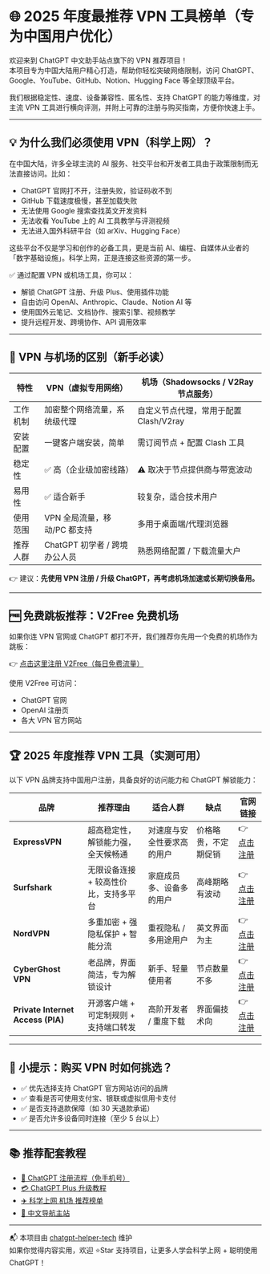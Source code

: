 # 🌐 2025 年度最推荐 VPN 工具榜单（专为中国用户优化）

欢迎来到 ChatGPT 中文助手站点旗下的 VPN 推荐项目！  
本项目专为中国大陆用户精心打造，帮助你轻松突破网络限制，访问 ChatGPT、Google、YouTube、GitHub、Notion、Hugging Face 等全球顶级平台。

我们根据稳定性、速度、设备兼容性、匿名性、支持 ChatGPT 的能力等维度，对主流 VPN 工具进行横向评测，并附上可靠的注册与购买指南，方便你快速上手。

---

## 💡 为什么我们必须使用 VPN（科学上网）？

在中国大陆，许多全球主流的 AI 服务、社交平台和开发者工具由于政策限制而无法直接访问。比如：

- ChatGPT 官网打不开，注册失败，验证码收不到
- GitHub 下载速度极慢，甚至加载失败
- 无法使用 Google 搜索查找英文开发资料
- 无法收看 YouTube 上的 AI 工具教学与评测视频
- 无法进入国外科研平台（如 arXiv、Hugging Face）

这些平台不仅是学习和创作的必备工具，更是当前 AI、编程、自媒体从业者的「数字基础设施」。科学上网，正是连接这些资源的第一步。

✅ 通过配置 VPN 或机场工具，你可以：

- 解锁 ChatGPT 注册、升级 Plus、使用插件功能
- 自由访问 OpenAI、Anthropic、Claude、Notion AI 等
- 使用国外云笔记、文档协作、搜索引擎、视频教学
- 提升远程开发、跨境协作、API 调用效率

---

## 🧭 VPN 与机场的区别（新手必读）

| 特性 | VPN（虚拟专用网络） | 机场（Shadowsocks / V2Ray 节点服务） |
|------|----------------------|---------------------------------------|
| 工作机制 | 加密整个网络流量，系统级代理 | 自定义节点代理，常用于配置 Clash/V2ray |
| 安装配置 | 一键客户端安装，简单 | 需订阅节点 + 配置 Clash 工具 |
| 稳定性 | ✅ 高（企业级加密线路） | ⚠️ 取决于节点提供商与带宽波动 |
| 易用性 | ✅ 适合新手 | 较复杂，适合技术用户 |
| 使用范围 | VPN 全局流量，移动/PC 都支持 | 多用于桌面端/代理浏览器 |
| 推荐人群 | ChatGPT 初学者 / 跨境办公人员 | 熟悉网络配置 / 下载流量大户 |

👉 建议：**先使用 VPN 注册 / 升级 ChatGPT，再考虑机场加速或长期切换备用。**

---

## 🆓 免费跳板推荐：V2Free 免费机场

如果你连 VPN 官网或 ChatGPT 都打不开，我们推荐你先用一个免费的机场作为跳板：

👉 [点击这里注册 V2Free（每日免费流量）](https://w1.v2free.cc/auth/register?code=i0A3)

使用 V2Free 可访问：
- ChatGPT 官网
- OpenAI 注册页
- 各大 VPN 官方网站

---

## 🏆 2025 年度推荐 VPN 工具（实测可用）

以下 VPN 品牌支持中国用户注册，具备良好的访问能力和 ChatGPT 解锁能力：

| 品牌 | 推荐理由 | 适合人群 | 缺点 | 官网链接 |
|------|-----------|-----------|------|-----------|
| **ExpressVPN** | 超高稳定性，解锁能力强，全天候畅通 | 对速度与安全性要求高的用户 | 价格略贵，不定期促销 | 👉 [点击注册](https://www.expressvpn.com/) |
| **Surfshark** | 无限设备连接 + 较高性价比，支持多平台 | 家庭成员多、设备多的用户 | 高峰期略有波动 | 👉 [点击注册](https://surfshark.com/zh) |
| **NordVPN** | 多重加密 + 强隐私保护 + 智能分流 | 重视隐私 / 多用途用户 | 英文界面为主 | 👉 [点击注册](https://nordvpn.com/zh/) |
| **CyberGhost VPN** | 老品牌，界面简洁，专为解锁设计 | 新手、轻量使用者 | 节点数量不多 | 👉 [点击注册](https://www.cyberghostvpn.com/) |
| **Private Internet Access (PIA)** | 开源客户端 + 可定制规则 + 支持端口转发 | 高阶开发者 / 重度下载 | 界面偏技术向 | 👉 [点击注册](https://www.privateinternetaccess.com/) |

---

## 📌 小提示：购买 VPN 时如何挑选？

- ✅ 优先选择支持 ChatGPT 官方网站访问的品牌
- ✅ 查看是否可使用支付宝、银联或虚拟信用卡支付
- ✅ 是否支持退款保障（如 30 天退款承诺）
- ✅ 是否允许多设备同时连接（至少 5 台以上）

---

## 📚 推荐配套教程

- [📝 ChatGPT 注册流程（免手机号）](https://chatgpt-helper-tech.github.io/chatgpt-register-guide/)
- [💳 ChatGPT Plus 升级教程](https://chatgpt-helper-tech.github.io/chatgpt-plus-guide/)
- [✈️ 科学上网 机场 推荐榜单](https://chatgpt-helper-tech.github.io/airport-access/)
- [📘 中文导航主站](https://chatgpt-helper-tech.github.io)

---

📬 本项目由 [chatgpt-helper-tech](https://github.com/chatgpt-helper-tech) 维护  
如果你觉得内容实用，欢迎 ⭐Star 支持项目，让更多人学会科学上网 + 聪明使用 ChatGPT！
